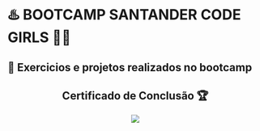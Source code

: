 # ♨️ BOOTCAMP SANTANDER CODE GIRLS 👧🏻
## 📌 Exercicios e projetos realizados no bootcamp

<div align="center">

## Certificado de Conclusão 🏆

<img src="https://hermes.digitalinnovation.one/certificates/cover/AF14A84A.jpg"/>
<div/>

